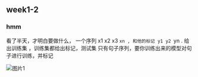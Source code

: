 
## week1-2
### hmm 
看了半天，才明白要做什么，  一个序列 x1 x2 x3 ``xn , 和他的标记 y1 y2 ``yn .
给出训练集 ，训练集都给出标记，测试集 只有句子序列，要你训练出来的模型对句子进行训练，并标记

![图片1](./img/nlp-1.png)